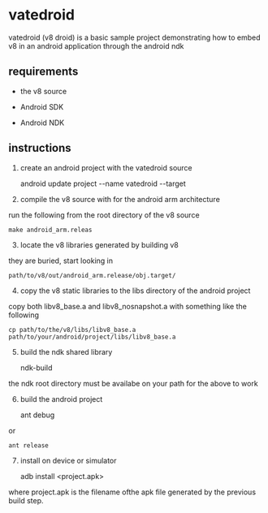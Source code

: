 # vatedroid
vatedroid (v8 droid) is a basic sample project demonstrating how to embed v8 in an android application through the android ndk


## requirements

* the v8 source

* Android SDK

* Android NDK

## instructions

1. create an android project with the vatedroid source

    android update project --name vatedroid --target <your call>

2. compile the v8 source with for the android arm architecture

run the following from the root directory of the v8 source

    make android_arm.releas

3. locate the v8 libraries generated by building v8

they are buried, start looking in

    path/to/v8/out/android_arm.release/obj.target/

4. copy the v8 static libraries to the libs directory of the android project

copy both libv8_base.a and libv8_nosnapshot.a with something like the following

    cp path/to/the/v8/libs/libv8_base.a path/to/your/android/project/libs/libv8_base.a

5. build the ndk shared library

    ndk-build

the ndk root directory must be availabe on your path for the above to work

6. build the android project

    ant debug

or

    ant release

7. install on device or simulator

    adb install <project.apk>

where project.apk is the filename ofthe apk file generated by the previous build step.
